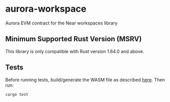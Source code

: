 # aurora-workspace

Aurora EVM contract for the Near workspaces library

## Minimum Supported Rust Version (MSRV)

This library is only compatible with Rust version 1.64.0 and above.

## Tests

Before running tests, build/generate the WASM file as described [here](res/mock_evm/README.md). Then run:
```
cargo test
```

